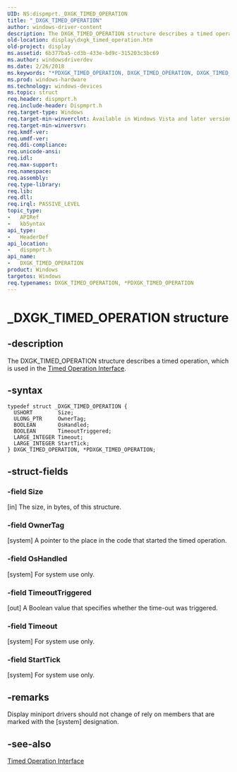 ```yaml
---
UID: NS:dispmprt._DXGK_TIMED_OPERATION
title: "_DXGK_TIMED_OPERATION"
author: windows-driver-content
description: The DXGK_TIMED_OPERATION structure describes a timed operation, which is used in the Timed Operation Interface.
old-location: display\dxgk_timed_operation.htm
old-project: display
ms.assetid: 6b377ba5-cd3b-433e-bd9c-315203c3bc69
ms.author: windowsdriverdev
ms.date: 2/26/2018
ms.keywords: "*PDXGK_TIMED_OPERATION, DXGK_TIMED_OPERATION, DXGK_TIMED_OPERATION structure [Display Devices], DmStructs_1d58055e-2e81-4a42-b596-390752f0db84.xml, PDXGK_TIMED_OPERATION, PDXGK_TIMED_OPERATION structure pointer [Display Devices], _DXGK_TIMED_OPERATION, display.dxgk_timed_operation, dispmprt/DXGK_TIMED_OPERATION, dispmprt/PDXGK_TIMED_OPERATION"
ms.prod: windows-hardware
ms.technology: windows-devices
ms.topic: struct
req.header: dispmprt.h
req.include-header: Dispmprt.h
req.target-type: Windows
req.target-min-winverclnt: Available in Windows Vista and later versions of the Windows operating systems.
req.target-min-winversvr: 
req.kmdf-ver: 
req.umdf-ver: 
req.ddi-compliance: 
req.unicode-ansi: 
req.idl: 
req.max-support: 
req.namespace: 
req.assembly: 
req.type-library: 
req.lib: 
req.dll: 
req.irql: PASSIVE_LEVEL
topic_type:
-	APIRef
-	kbSyntax
api_type:
-	HeaderDef
api_location:
-	dispmprt.h
api_name:
-	DXGK_TIMED_OPERATION
product: Windows
targetos: Windows
req.typenames: DXGK_TIMED_OPERATION, *PDXGK_TIMED_OPERATION
---
```


# _DXGK_TIMED_OPERATION structure


## -description


The DXGK_TIMED_OPERATION structure describes a timed operation, which is used in the <a href="https://msdn.microsoft.com/library/windows/hardware/ff570086">Timed Operation Interface</a>.


## -syntax


````
typedef struct _DXGK_TIMED_OPERATION {
  USHORT        Size;
  ULONG_PTR     OwnerTag;
  BOOLEAN       OsHandled;
  BOOLEAN       TimeoutTriggered;
  LARGE_INTEGER Timeout;
  LARGE_INTEGER StartTick;
} DXGK_TIMED_OPERATION, *PDXGK_TIMED_OPERATION;
````


## -struct-fields




### -field Size

[in] The size, in bytes, of this structure.


### -field OwnerTag

[system] A pointer to the place in the code that started the timed operation.


### -field OsHandled

[system] For system use only. 


### -field TimeoutTriggered

[out] A Boolean value that specifies whether the time-out was triggered. 


### -field Timeout

[system] For system use only. 


### -field StartTick

[system] For system use only. 


## -remarks



Display miniport drivers should not change of rely on members that are marked with the  [system] designation.




## -see-also

<a href="https://msdn.microsoft.com/library/windows/hardware/ff570086">Timed Operation Interface</a>



 

 



